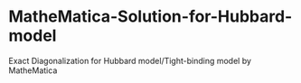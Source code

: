 # MatheMatica-Solution-for-Hubbard-model
Exact Diagonalization for Hubbard model/Tight-binding model  by MatheMatica
